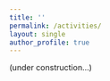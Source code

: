 ```yaml
---
title: ''
permalink: /activities/
layout: single
author_profile: true
---
```


(under construction...)